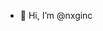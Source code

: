 - 👋 Hi, I’m @nxginc


<!---
nxginc/nxginc is a ✨ special ✨ repository because its `README.md` (this file) appears on your GitHub profile.
You can click the Preview link to take a look at your changes.
--->

